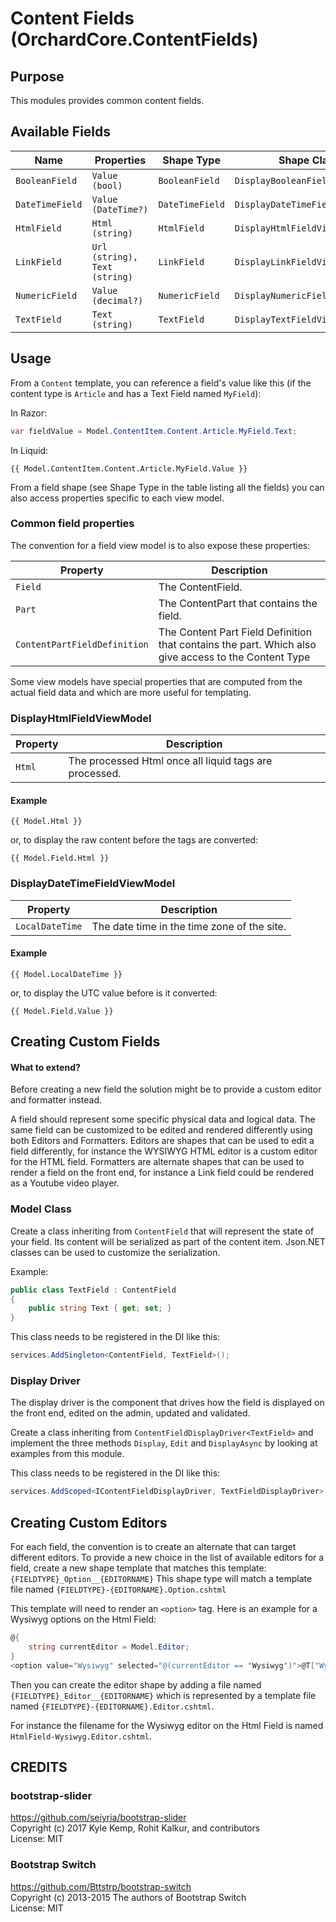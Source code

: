 # Content Fields (OrchardCore.ContentFields)

## Purpose

This modules provides common content fields.

## Available Fields

| Name | Properties | Shape Type | Shape Class |
| --- | --- | --- | --- |
| `BooleanField` | `Value (bool)` | `BooleanField` | `DisplayBooleanFieldViewModel` |
| `DateTimeField` | `Value (DateTime?)` | `DateTimeField` | `DisplayDateTimeFieldViewModel` |
| `HtmlField` | `Html (string)` | `HtmlField` | `DisplayHtmlFieldViewModel` |
| `LinkField` | `Url (string), Text (string)` | `LinkField` | `DisplayLinkFieldViewModel` |
| `NumericField` | `Value (decimal?)` | `NumericField` | `DisplayNumericFieldViewModel` |
| `TextField` | `Text (string)` | `TextField` | `DisplayTextFieldViewModel` |

## Usage

From a `Content` template, you can reference a field's value like this
(if the content type is `Article` and has a Text Field named `MyField`):

In Razor:

```csharp
var fieldValue = Model.ContentItem.Content.Article.MyField.Text;
```

In Liquid:

```liquid
{{ Model.ContentItem.Content.Article.MyField.Value }}
```

From a field shape (see Shape Type in the table listing all the fields) you can also access properties specific to each view model.

### Common field properties
The convention for a field view model is to also expose these properties:

| Property | Description |
| --- | --- |
| `Field` | The ContentField. |
| `Part` | The ContentPart that contains the field. |
| `ContentPartFieldDefinition` | The Content Part Field Definition that contains the part. Which also give access to the Content Type |

Some view models have special properties that are computed from the actual field data and which are more useful for templating.

### DisplayHtmlFieldViewModel

| Property | Description |
| --- | --- |
| `Html` | The processed Html once all liquid tags are processed. |

#### Example

```liquid
{{ Model.Html }}
```

or, to display the raw content before the tags are converted:

```liquid
{{ Model.Field.Html }}
```

### DisplayDateTimeFieldViewModel

| Property | Description |
| --- | --- |
| `LocalDateTime` | The date time in the time zone of the site. |

#### Example

```liquid
{{ Model.LocalDateTime }}
```

or, to display the UTC value before is it converted:

```liquid
{{ Model.Field.Value }}
```

## Creating Custom Fields

#### What to extend?
Before creating a new field the solution might be to provide a custom editor and formatter 
instead.

A field should represent some specific physical data and logical data. The same field can be customized
to be edited and rendered differently using both Editors and Formatters. Editors are shapes that can
be used to edit a field differently, for instance the WYSIWYG HTML editor is a custom editor for the HTML
field. Formatters are alternate shapes that can be used to render a field on the front end, for instance
a Link field could be rendered as a Youtube video player. 

### Model Class

Create a class inheriting from `ContentField` that will represent the state of your field.
Its content will be serialized as part of the content item.
Json.NET classes can be used to customize the serialization.

Example:
```csharp
public class TextField : ContentField
{
    public string Text { get; set; }
}

```

This class needs to be registered in the DI like this:
```csharp
services.AddSingleton<ContentField, TextField>();
```

### Display Driver

The display driver is the component that drives how the field is displayed on the front end, edited on
the admin, updated and validated.

Create a class inheriting from `ContentFieldDisplayDriver<TextField>` and implement the three methods 
`Display`, `Edit` and `DisplayAsync` by looking at examples from this module.

This class needs to be registered in the DI like this:
```csharp
services.AddScoped<IContentFieldDisplayDriver, TextFieldDisplayDriver>();
```

## Creating Custom Editors

For each field, the convention is to create an alternate that can target different editors. To provide
a new choice in the list of available editors for a field, create a new shape template that matches this
template: `{FIELDTYPE}_Option__{EDITORNAME}`
This shape type will match a template file named `{FIELDTYPE}-{EDITORNAME}.Option.cshtml`

This template will need to render an `<option>` tag. Here is an example for a Wysiwyg options on the 
Html Field:
```csharp
@{
    string currentEditor = Model.Editor;
}
<option value="Wysiwyg" selected="@(currentEditor == "Wysiwyg")">@T["Wysiwyg editor"]</option>
```

Then you can create the editor shape by adding a file named `{FIELDTYPE}_Editor__{EDITORNAME}` which is
represented by a template file named `{FIELDTYPE}-{EDITORNAME}.Editor.cshtml`. 

For instance the filename for the Wysiwyg editor on the Html Field is named `HtmlField-Wysiwyg.Editor.cshtml`.

## CREDITS

### bootstrap-slider
<https://github.com/seiyria/bootstrap-slider>  
Copyright (c) 2017 Kyle Kemp, Rohit Kalkur, and contributors  
License: MIT

### Bootstrap Switch
<https://github.com/Bttstrp/bootstrap-switch>  
Copyright (c) 2013-2015 The authors of Bootstrap Switch  
License: MIT
